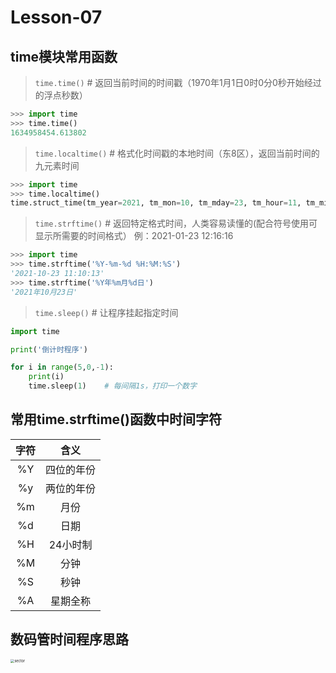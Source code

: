 # **Lesson-07**

## **time模块常用函数**

> `time.time()`	 # 返回当前时间的时间戳（1970年1月1日0时0分0秒开始经过的浮点秒数）

```python
>>> import time
>>> time.time()
1634958454.613802
```

> `time.localtime()`	# 格式化时间戳的本地时间（东8区），返回当前时间的九元素时间

```python
>>> import time
>>> time.localtime()
time.struct_time(tm_year=2021, tm_mon=10, tm_mday=23, tm_hour=11, tm_min=8, tm_sec=7, tm_wday=5, tm_yday=296, tm_isdst=0)
```

> `time.strftime()`	# 返回特定格式时间，人类容易读懂的(配合符号使用可显示所需要的时间格式）
例：2021-01-23 12:16:16

```python
>>> import time
>>> time.strftime('%Y-%m-%d %H:%M:%S')
'2021-10-23 11:10:13'
>>> time.strftime('%Y年%m月%d日')
'2021年10月23日'
```

> `time.sleep()`	# 让程序挂起指定时间

```python
import time

print('倒计时程序')

for i in range(5,0,-1):
    print(i)
    time.sleep(1)    # 每间隔1s，打印一个数字
```

## **常用time.strftime()函数中时间字符**

|字符|含义|
|:-:|:-:|
|%Y|四位的年份|
|%y|两位的年份|
|%m|月份|
|%d|日期|
|%H|24小时制|
|%M|分钟|
|%S|秒钟|
|%A|星期全称|

## **数码管时间程序思路**
<img src='_media/2-7-1.png' alt='sector' style='zoom:40%;'/>